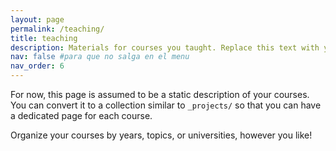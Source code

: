 ```yaml
---
layout: page
permalink: /teaching/
title: teaching
description: Materials for courses you taught. Replace this text with your description.
nav: false #para que no salga en el menu
nav_order: 6
---
```


For now, this page is assumed to be a static description of your courses. You can convert it to a collection similar to `_projects/` so that you can have a dedicated page for each course.

Organize your courses by years, topics, or universities, however you like!
